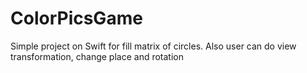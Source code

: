 # ColorPicsGame
Simple project on Swift for fill matrix of circles. Also user can do view transformation, change place and rotation
